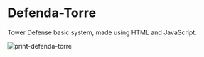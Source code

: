 # Defenda-Torre
Tower Defense basic system, made using HTML and JavaScript.<br>

![print-defenda-torre](https://github.com/user-attachments/assets/949dc1b4-bcea-4eb1-89de-5e94944f7a73)


